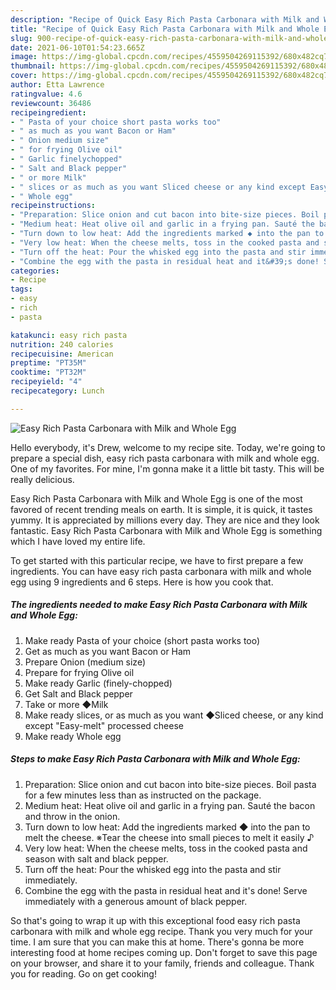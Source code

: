 ```yaml
---
description: "Recipe of Quick Easy Rich Pasta Carbonara with Milk and Whole Egg"
title: "Recipe of Quick Easy Rich Pasta Carbonara with Milk and Whole Egg"
slug: 900-recipe-of-quick-easy-rich-pasta-carbonara-with-milk-and-whole-egg
date: 2021-06-10T01:54:23.665Z
image: https://img-global.cpcdn.com/recipes/4559504269115392/680x482cq70/easy-rich-pasta-carbonara-with-milk-and-whole-egg-recipe-main-photo.jpg
thumbnail: https://img-global.cpcdn.com/recipes/4559504269115392/680x482cq70/easy-rich-pasta-carbonara-with-milk-and-whole-egg-recipe-main-photo.jpg
cover: https://img-global.cpcdn.com/recipes/4559504269115392/680x482cq70/easy-rich-pasta-carbonara-with-milk-and-whole-egg-recipe-main-photo.jpg
author: Etta Lawrence
ratingvalue: 4.6
reviewcount: 36486
recipeingredient:
- " Pasta of your choice short pasta works too"
- " as much as you want Bacon or Ham"
- " Onion medium size"
- " for frying Olive oil"
- " Garlic finelychopped"
- " Salt and Black pepper"
- " or more Milk"
- " slices or as much as you want Sliced cheese or any kind except Easymelt processed cheese"
- " Whole egg"
recipeinstructions:
- "Preparation: Slice onion and cut bacon into bite-size pieces. Boil pasta for a few minutes less than as instructed on the package."
- "Medium heat: Heat olive oil and garlic in a frying pan. Sauté the bacon and throw in the onion."
- "Turn down to low heat: Add the ingredients marked ◆ into the pan to melt the cheese. ※Tear the cheese into small pieces to melt it easily ♪"
- "Very low heat: When the cheese melts, toss in the cooked pasta and season with salt and black pepper."
- "Turn off the heat: Pour the whisked egg into the pasta and stir immediately."
- "Combine the egg with the pasta in residual heat and it&#39;s done! Serve immediately with a generous amount of black pepper."
categories:
- Recipe
tags:
- easy
- rich
- pasta

katakunci: easy rich pasta 
nutrition: 240 calories
recipecuisine: American
preptime: "PT35M"
cooktime: "PT32M"
recipeyield: "4"
recipecategory: Lunch

---
```



![Easy Rich Pasta Carbonara with Milk and Whole Egg](https://img-global.cpcdn.com/recipes/4559504269115392/680x482cq70/easy-rich-pasta-carbonara-with-milk-and-whole-egg-recipe-main-photo.jpg)

Hello everybody, it's Drew, welcome to my recipe site. Today, we're going to prepare a special dish, easy rich pasta carbonara with milk and whole egg. One of my favorites. For mine, I'm gonna make it a little bit tasty. This will be really delicious.



Easy Rich Pasta Carbonara with Milk and Whole Egg is one of the most favored of recent trending meals on earth. It is simple, it is quick, it tastes yummy. It is appreciated by millions every day. They are nice and they look fantastic. Easy Rich Pasta Carbonara with Milk and Whole Egg is something which I have loved my entire life.


To get started with this particular recipe, we have to first prepare a few ingredients. You can have easy rich pasta carbonara with milk and whole egg using 9 ingredients and 6 steps. Here is how you cook that.

<!--inarticleads1-->

##### The ingredients needed to make Easy Rich Pasta Carbonara with Milk and Whole Egg:

1. Make ready  Pasta of your choice (short pasta works too)
1. Get  as much as you want Bacon or Ham
1. Prepare  Onion (medium size)
1. Prepare  for frying Olive oil
1. Make ready  Garlic (finely-chopped)
1. Get  Salt and Black pepper
1. Take  or more ◆Milk
1. Make ready  slices, or as much as you want ◆Sliced cheese, or any kind except &#34;Easy-melt&#34; processed cheese
1. Make ready  Whole egg




<!--inarticleads2-->

##### Steps to make Easy Rich Pasta Carbonara with Milk and Whole Egg:

1. Preparation: Slice onion and cut bacon into bite-size pieces. Boil pasta for a few minutes less than as instructed on the package.
1. Medium heat: Heat olive oil and garlic in a frying pan. Sauté the bacon and throw in the onion.
1. Turn down to low heat: Add the ingredients marked ◆ into the pan to melt the cheese. ※Tear the cheese into small pieces to melt it easily ♪
1. Very low heat: When the cheese melts, toss in the cooked pasta and season with salt and black pepper.
1. Turn off the heat: Pour the whisked egg into the pasta and stir immediately.
1. Combine the egg with the pasta in residual heat and it&#39;s done! Serve immediately with a generous amount of black pepper.




So that's going to wrap it up with this exceptional food easy rich pasta carbonara with milk and whole egg recipe. Thank you very much for your time. I am sure that you can make this at home. There's gonna be more interesting food at home recipes coming up. Don't forget to save this page on your browser, and share it to your family, friends and colleague. Thank you for reading. Go on get cooking!
